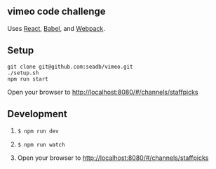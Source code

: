vimeo code challenge
---

Uses [React](https://facebook.github.io/react/), [Babel](http://babeljs.io/), and [Webpack](http://webpack.github.io/).


Setup
---
```
git clone git@github.com:seadb/vimeo.git
./setup.sh
npm run start
```
Open your browser to [http://localhost:8080/#/channels/staffpicks](http://localhost:8080/#/channels/staffpicks)

Development
---
1. `$ npm run dev`

2. `$ npm run watch`

3. Open your browser to [http://localhost:8080/#/channels/staffpicks](http://localhost:8080/#/channels/staffpicks)
